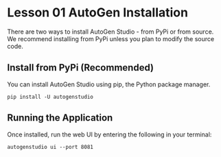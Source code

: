 # Lesson 01 AutoGen Installation

There are two ways to install AutoGen Studio - from PyPi or from source. We recommend installing from PyPi unless you plan to modify the source code.

## Install from PyPi (Recommended)

You can install AutoGen Studio using pip, the Python package manager.

```
pip install -U autogenstudio
```

## Running the Application
Once installed, run the web UI by entering the following in your terminal:

```
autogenstudio ui --port 8081
```

